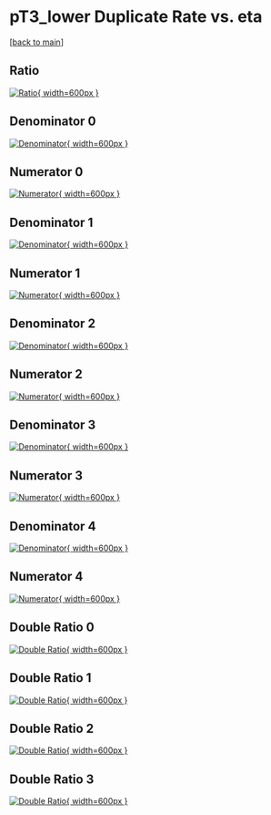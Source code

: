 # pT3_lower Duplicate Rate vs. eta

[[back to main](./)]



## Ratio

[![Ratio](../mtv/var/pT3_lower_duplrate_eta.png){ width=600px }](../mtv/var/pT3_lower_duplrate_eta.pdf)

## Denominator 0

[![Denominator](../mtv/den/pT3_lower_duplrate_eta_den0.png){ width=600px }](../mtv/den/pT3_lower_duplrate_eta_den0.pdf)

## Numerator 0

[![Numerator](../mtv/num/pT3_lower_duplrate_eta_num0.png){ width=600px }](../mtv/num/pT3_lower_duplrate_eta_num0.pdf)

## Denominator 1

[![Denominator](../mtv/den/pT3_lower_duplrate_eta_den1.png){ width=600px }](../mtv/den/pT3_lower_duplrate_eta_den1.pdf)

## Numerator 1

[![Numerator](../mtv/num/pT3_lower_duplrate_eta_num1.png){ width=600px }](../mtv/num/pT3_lower_duplrate_eta_num1.pdf)

## Denominator 2

[![Denominator](../mtv/den/pT3_lower_duplrate_eta_den2.png){ width=600px }](../mtv/den/pT3_lower_duplrate_eta_den2.pdf)

## Numerator 2

[![Numerator](../mtv/num/pT3_lower_duplrate_eta_num2.png){ width=600px }](../mtv/num/pT3_lower_duplrate_eta_num2.pdf)

## Denominator 3

[![Denominator](../mtv/den/pT3_lower_duplrate_eta_den3.png){ width=600px }](../mtv/den/pT3_lower_duplrate_eta_den3.pdf)

## Numerator 3

[![Numerator](../mtv/num/pT3_lower_duplrate_eta_num3.png){ width=600px }](../mtv/num/pT3_lower_duplrate_eta_num3.pdf)

## Denominator 4

[![Denominator](../mtv/den/pT3_lower_duplrate_eta_den4.png){ width=600px }](../mtv/den/pT3_lower_duplrate_eta_den4.pdf)

## Numerator 4

[![Numerator](../mtv/num/pT3_lower_duplrate_eta_num4.png){ width=600px }](../mtv/num/pT3_lower_duplrate_eta_num4.pdf)

## Double Ratio 0

[![Double Ratio](../mtv/ratio/pT3_lower_duplrate_eta_ratio0.png){ width=600px }](../mtv/ratio/pT3_lower_duplrate_eta_ratio0.pdf)

## Double Ratio 1

[![Double Ratio](../mtv/ratio/pT3_lower_duplrate_eta_ratio1.png){ width=600px }](../mtv/ratio/pT3_lower_duplrate_eta_ratio1.pdf)

## Double Ratio 2

[![Double Ratio](../mtv/ratio/pT3_lower_duplrate_eta_ratio2.png){ width=600px }](../mtv/ratio/pT3_lower_duplrate_eta_ratio2.pdf)

## Double Ratio 3

[![Double Ratio](../mtv/ratio/pT3_lower_duplrate_eta_ratio3.png){ width=600px }](../mtv/ratio/pT3_lower_duplrate_eta_ratio3.pdf)

